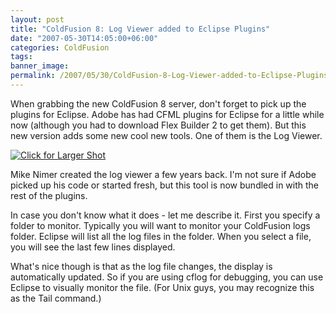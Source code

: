 ```yaml
---
layout: post
title: "ColdFusion 8: Log Viewer added to Eclipse Plugins"
date: "2007-05-30T14:05:00+06:00"
categories: ColdFusion 
tags: 
banner_image: 
permalink: /2007/05/30/ColdFusion-8-Log-Viewer-added-to-Eclipse-Plugins
---
```


When grabbing the new ColdFusion 8 server, don't forget to pick up the plugins for Eclipse. Adobe has had CFML plugins for Eclipse for a little while now (although you had to download Flex Builder 2 to get them). But this new version adds some new cool new tools. One of them is the Log Viewer.
<!--more-->
<a href="http://ray.camdenfamily.com/images/logviewer.png"><img src="http://ray.camdenfamily.com/images/logviewersmall.jpg" alt="Click for Larger Shot" title="Click for Larger Shot"></a>

Mike Nimer created the log viewer a few years back. I'm not sure if Adobe picked up his code or started fresh, but this tool is now bundled in with the rest of the plugins. 

In case you don't know what it does - let me describe it. First you specify a folder to monitor. Typically you will want to monitor your ColdFusion logs folder. Eclipse will list all the log files in the folder. When you select a file, you will see the last few lines displayed. 

What's nice though is that as the log file changes, the display is automatically updated. So if you are using cflog for debugging, you can use Eclipse to visually monitor the file. (For Unix guys, you may recognize this as the Tail command.)